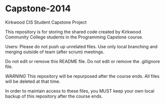 Capstone-2014
=============

Kirkwood CIS Student Capstone Project

This repository is for storing the shared code created by
  Kirkwood Community College students
  in the Programming Capstone course.

Users:
  Please do not push up unrelated files.
  Use only local branching and merging outside of team (after scrum) meetings.

  Do not edit or remove this README file.
  Do not edit or remove the .gitignore file.

*WARNING*
This repository will be repurposed after the course ends.
All files will be deleted at that time.

In order to maintain access to these files, you MUST keep
your own local backup of this repository after the course ends.

